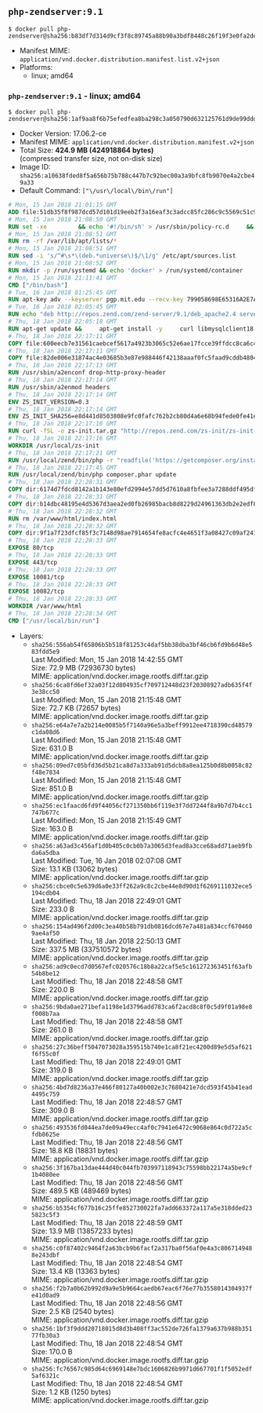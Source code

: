 ## `php-zendserver:9.1`

```console
$ docker pull php-zendserver@sha256:b83df7d314d9cf3f8c89745a88b90a3bdf8448c26f19f3e0fa2dede6cb7e50f8
```

-	Manifest MIME: `application/vnd.docker.distribution.manifest.list.v2+json`
-	Platforms:
	-	linux; amd64

### `php-zendserver:9.1` - linux; amd64

```console
$ docker pull php-zendserver@sha256:1af9aa8f6b75efedfea8ba298c3a050790d632125761d9de99ddd030fcf6cee0
```

-	Docker Version: 17.06.2-ce
-	Manifest MIME: `application/vnd.docker.distribution.manifest.v2+json`
-	Total Size: **424.9 MB (424918864 bytes)**  
	(compressed transfer size, not on-disk size)
-	Image ID: `sha256:a10638fded8f5a656b75b788c447b7c92bec00a3a9bfc8fb9070e4a2cbe49a33`
-	Default Command: `["\/usr\/local\/bin\/run"]`

```dockerfile
# Mon, 15 Jan 2018 21:01:15 GMT
ADD file:51db35f8f987dcd57d101d19eeb2f3a16eaf3c3adcc85fc286c9c5569c51c9b2 in / 
# Mon, 15 Jan 2018 21:08:50 GMT
RUN set -xe 		&& echo '#!/bin/sh' > /usr/sbin/policy-rc.d 	&& echo 'exit 101' >> /usr/sbin/policy-rc.d 	&& chmod +x /usr/sbin/policy-rc.d 		&& dpkg-divert --local --rename --add /sbin/initctl 	&& cp -a /usr/sbin/policy-rc.d /sbin/initctl 	&& sed -i 's/^exit.*/exit 0/' /sbin/initctl 		&& echo 'force-unsafe-io' > /etc/dpkg/dpkg.cfg.d/docker-apt-speedup 		&& echo 'DPkg::Post-Invoke { "rm -f /var/cache/apt/archives/*.deb /var/cache/apt/archives/partial/*.deb /var/cache/apt/*.bin || true"; };' > /etc/apt/apt.conf.d/docker-clean 	&& echo 'APT::Update::Post-Invoke { "rm -f /var/cache/apt/archives/*.deb /var/cache/apt/archives/partial/*.deb /var/cache/apt/*.bin || true"; };' >> /etc/apt/apt.conf.d/docker-clean 	&& echo 'Dir::Cache::pkgcache ""; Dir::Cache::srcpkgcache "";' >> /etc/apt/apt.conf.d/docker-clean 		&& echo 'Acquire::Languages "none";' > /etc/apt/apt.conf.d/docker-no-languages 		&& echo 'Acquire::GzipIndexes "true"; Acquire::CompressionTypes::Order:: "gz";' > /etc/apt/apt.conf.d/docker-gzip-indexes 		&& echo 'Apt::AutoRemove::SuggestsImportant "false";' > /etc/apt/apt.conf.d/docker-autoremove-suggests
# Mon, 15 Jan 2018 21:08:51 GMT
RUN rm -rf /var/lib/apt/lists/*
# Mon, 15 Jan 2018 21:08:51 GMT
RUN sed -i 's/^#\s*\(deb.*universe\)$/\1/g' /etc/apt/sources.list
# Mon, 15 Jan 2018 21:08:52 GMT
RUN mkdir -p /run/systemd && echo 'docker' > /run/systemd/container
# Mon, 15 Jan 2018 21:11:41 GMT
CMD ["/bin/bash"]
# Tue, 16 Jan 2018 01:25:45 GMT
RUN apt-key adv --keyserver pgp.mit.edu --recv-key 799058698E65316A2E7A4FF42EAE1437F7D2C623
# Tue, 16 Jan 2018 02:05:45 GMT
RUN echo "deb http://repos.zend.com/zend-server/9.1/deb_apache2.4 server non-free" >> /etc/apt/sources.list.d/zend-server.list
# Thu, 18 Jan 2018 22:05:18 GMT
RUN apt-get update &&     apt-get install -y     curl libmysqlclient18 unzip git zend-server-php-7.1=9.1.2+b144 &&     apt-get clean &&     /usr/local/zend/bin/zendctl.sh stop
# Thu, 18 Jan 2018 22:17:11 GMT
COPY file:600eecb7e31561caebcef5617a4923b3065c52e6ae17fcce39ffdcc8ca6c41db in /etc/ 
# Thu, 18 Jan 2018 22:17:11 GMT
COPY file:82de006e31874ac4e03685b3e87e988446f42138aaaf0fc5faad9cddb48040ba in /etc/apache2/conf-available 
# Thu, 18 Jan 2018 22:17:13 GMT
RUN /usr/sbin/a2enconf drop-http-proxy-header
# Thu, 18 Jan 2018 22:17:14 GMT
RUN /usr/sbin/a2enmod headers
# Thu, 18 Jan 2018 22:17:14 GMT
ENV ZS_INIT_VERSION=0.3
# Thu, 18 Jan 2018 22:17:14 GMT
ENV ZS_INIT_SHA256=e8d441d8503808e9fc0fafc762b2cb80d4a6e68b94fede0fe41efdeac10800cb
# Thu, 18 Jan 2018 22:17:16 GMT
RUN curl -fSL -o zs-init.tar.gz "http://repos.zend.com/zs-init/zs-init-docker-${ZS_INIT_VERSION}.tar.gz"     && echo "${ZS_INIT_SHA256} *zs-init.tar.gz" | sha256sum -c -     && mkdir /usr/local/zs-init     && tar xzf zs-init.tar.gz --strip-components=1 -C /usr/local/zs-init     && rm zs-init.tar.gz
# Thu, 18 Jan 2018 22:17:16 GMT
WORKDIR /usr/local/zs-init
# Thu, 18 Jan 2018 22:17:21 GMT
RUN /usr/local/zend/bin/php -r "readfile('https://getcomposer.org/installer');" | /usr/local/zend/bin/php
# Thu, 18 Jan 2018 22:17:45 GMT
RUN /usr/local/zend/bin/php composer.phar update
# Thu, 18 Jan 2018 22:28:31 GMT
COPY dir:6174d7fdcd8142a1b143e80efd2994e57dd5d7610a8fbfee3a7288ddf495dfdf in /usr/local/bin 
# Thu, 18 Jan 2018 22:28:31 GMT
COPY dir:b14dbc48195e4d5367d3aea2ed0fb26985bacb8d8229d24961363db2e2edf8f0 in /usr/local/zend/var/plugins/ 
# Thu, 18 Jan 2018 22:28:32 GMT
RUN rm /var/www/html/index.html
# Thu, 18 Jan 2018 22:28:32 GMT
COPY dir:9f1a7f23dfcf85f3c7148d98ae7914654fe8acfc4e4651f3a08427c09af24198 in /var/www/html 
# Thu, 18 Jan 2018 22:28:33 GMT
EXPOSE 80/tcp
# Thu, 18 Jan 2018 22:28:33 GMT
EXPOSE 443/tcp
# Thu, 18 Jan 2018 22:28:33 GMT
EXPOSE 10081/tcp
# Thu, 18 Jan 2018 22:28:33 GMT
EXPOSE 10082/tcp
# Thu, 18 Jan 2018 22:28:33 GMT
WORKDIR /var/www/html
# Thu, 18 Jan 2018 22:28:34 GMT
CMD ["/usr/local/bin/run"]
```

-	Layers:
	-	`sha256:556ab54f65806b5b518f81253c4daf5bb38dba3bf46cb6fd9b6d48e583fdd5e9`  
		Last Modified: Mon, 15 Jan 2018 14:42:55 GMT  
		Size: 72.9 MB (72936730 bytes)  
		MIME: application/vnd.docker.image.rootfs.diff.tar.gzip
	-	`sha256:6ca8fd6ef32a03f12d804935cf709712448d23f20308927adb635f4f3e38cc50`  
		Last Modified: Mon, 15 Jan 2018 21:15:48 GMT  
		Size: 72.7 KB (72657 bytes)  
		MIME: application/vnd.docker.image.rootfs.diff.tar.gzip
	-	`sha256:e64a7e7a2b214e0085b5f7140a96e5a3beff9912ee4718390cd48579c1da08d6`  
		Last Modified: Mon, 15 Jan 2018 21:15:48 GMT  
		Size: 631.0 B  
		MIME: application/vnd.docker.image.rootfs.diff.tar.gzip
	-	`sha256:09ed7c05bfd36d5b21ca8d7a333ab91d5dcb8a8ea125b0d8b0058c82f48e7834`  
		Last Modified: Mon, 15 Jan 2018 21:15:48 GMT  
		Size: 851.0 B  
		MIME: application/vnd.docker.image.rootfs.diff.tar.gzip
	-	`sha256:ec1faacd6fd9f44056cf271350bb6f119e3f7dd7244f8a9b7d7b4cc1747b677c`  
		Last Modified: Mon, 15 Jan 2018 21:15:49 GMT  
		Size: 163.0 B  
		MIME: application/vnd.docker.image.rootfs.diff.tar.gzip
	-	`sha256:a63ad3c456af1d0b405c0cb0b7a3065d3fead8a3cce68add71aeb9fbda6a5dba`  
		Last Modified: Tue, 16 Jan 2018 02:07:08 GMT  
		Size: 13.1 KB (13062 bytes)  
		MIME: application/vnd.docker.image.rootfs.diff.tar.gzip
	-	`sha256:cbce0c5e639d6a0e33ff262a9c8c2cbe44e8d90d1f6269111032ece5194cdb04`  
		Last Modified: Thu, 18 Jan 2018 22:49:01 GMT  
		Size: 233.0 B  
		MIME: application/vnd.docker.image.rootfs.diff.tar.gzip
	-	`sha256:154ad496f2d00c3ea40b58b791db0816dcd67e7a481a834ccf6704609ae4af50`  
		Last Modified: Thu, 18 Jan 2018 22:50:13 GMT  
		Size: 337.5 MB (337510572 bytes)  
		MIME: application/vnd.docker.image.rootfs.diff.tar.gzip
	-	`sha256:ad9c0ecd7d0567efc020576c18b8a22caf5e5c161272363451f63afb54b8be12`  
		Last Modified: Thu, 18 Jan 2018 22:48:58 GMT  
		Size: 220.0 B  
		MIME: application/vnd.docker.image.rootfs.diff.tar.gzip
	-	`sha256:9bda0ae271befa1198e1d3796add783ca6f2acd8c8f0c5d9f01a98e8f008b7aa`  
		Last Modified: Thu, 18 Jan 2018 22:48:58 GMT  
		Size: 261.0 B  
		MIME: application/vnd.docker.image.rootfs.diff.tar.gzip
	-	`sha256:27c36beff5047073028a359515b740e1ca8f21ec4200d89e5d5af621f6f55c0f`  
		Last Modified: Thu, 18 Jan 2018 22:49:01 GMT  
		Size: 319.0 B  
		MIME: application/vnd.docker.image.rootfs.diff.tar.gzip
	-	`sha256:4bd7d8236a37e466f80127a40b002e3c7680421e7dcd593f45b41ead4495c759`  
		Last Modified: Thu, 18 Jan 2018 22:48:57 GMT  
		Size: 309.0 B  
		MIME: application/vnd.docker.image.rootfs.diff.tar.gzip
	-	`sha256:493536fd044ea7de09a49ecc4af0c7941e6472c9068e864c0d722a5cfdb8625e`  
		Last Modified: Thu, 18 Jan 2018 22:48:56 GMT  
		Size: 18.8 KB (18831 bytes)  
		MIME: application/vnd.docker.image.rootfs.diff.tar.gzip
	-	`sha256:3f167ba13dae444d40c044fb703997118943c75598bb22174a5be9cf1b4080ee`  
		Last Modified: Thu, 18 Jan 2018 22:48:56 GMT  
		Size: 489.5 KB (489469 bytes)  
		MIME: application/vnd.docker.image.rootfs.diff.tar.gzip
	-	`sha256:b5354cf677b16c25ffe852730022fa7add663372a117a5e318dded235823c5f3`  
		Last Modified: Thu, 18 Jan 2018 22:48:59 GMT  
		Size: 13.9 MB (13857233 bytes)  
		MIME: application/vnd.docker.image.rootfs.diff.tar.gzip
	-	`sha256:c0f87402c9464f2a63bcb9b6facf2a317ba0f56af0e4a3c8067149488e243dbf`  
		Last Modified: Thu, 18 Jan 2018 22:48:54 GMT  
		Size: 13.4 KB (13363 bytes)  
		MIME: application/vnd.docker.image.rootfs.diff.tar.gzip
	-	`sha256:f2b7a0b62b992d9a9e5b9664caedb67eac6f76e77b3558014304937fe41d0ad9`  
		Last Modified: Thu, 18 Jan 2018 22:48:56 GMT  
		Size: 2.5 KB (2540 bytes)  
		MIME: application/vnd.docker.image.rootfs.diff.tar.gzip
	-	`sha256:1bf3f9ddd20718015d8d3b408ff3ac552de726fa1379a637b988b35177fb30a3`  
		Last Modified: Thu, 18 Jan 2018 22:48:54 GMT  
		Size: 170.0 B  
		MIME: application/vnd.docker.image.rootfs.diff.tar.gzip
	-	`sha256:fc76567c985d64c6969148e7bdc1606826b9971d667701f1f5052edf5af6321c`  
		Last Modified: Thu, 18 Jan 2018 22:48:54 GMT  
		Size: 1.2 KB (1250 bytes)  
		MIME: application/vnd.docker.image.rootfs.diff.tar.gzip
